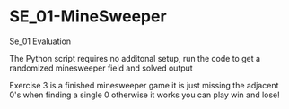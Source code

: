 # SE_01-MineSweeper
Se_01 Evaluation

The Python script requires no additonal setup, run the code to get a randomized minesweeper field and solved output

Exercise 3 is a finished minesweeper game it is just missing the adjacent 0's when finding a single 0
otherwise it works you can play win and lose!
